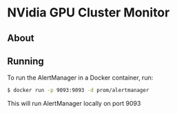 # NVidia GPU Cluster Monitor

## About


## Running

To run the AlertManager in a Docker container, run:

```bash
$ docker run -p 9093:9093 -d prom/alertmanager
```

This will run AlertManager locally on port 9093

